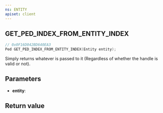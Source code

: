 ```yaml
---
ns: ENTITY
apiset: client
---
```

## GET_PED_INDEX_FROM_ENTITY_INDEX

```c
// 0x0F16D042BD640EA3
Ped GET_PED_INDEX_FROM_ENTITY_INDEX(Entity entity);
```

Simply returns whatever is passed to it (Regardless of whether the handle is valid or not).

## Parameters
* **entity**:

## Return value